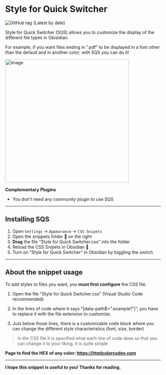 # Style for Quick Switcher

![GitHub tag (Latest by date)](https://img.shields.io/github/v/tag/lucaaasch/Style-for-Quick-Switcher)

Style for Quick Switcher (SQS) allows you to customize the display of the different file types in Obisidian. 

For example, if you want files ending in “.pdf” to be displayed in a font other than the default and in another color, with SQS you can do it!

<img width="400" alt="image" src="https://github.com/lucaaasch/Style-for-Quick-Switcher/blob/main/Preview.png?raw=true">

**Complementary Plugins**
- You don't need any community plugin to use SQS

---
## Installing SQS

1. Open `Settings` -> `Appearance` -> `CSS Snipets`
2. Open the snippets folder 📁 on the right 
3. **Drag** the file "Style for Quick Switcher.css" into the folder
3. Reload the CSS Snipets in Obsidian 🔄
4. Turn on "Style for Quick Switcher" in Obsidian by toggling the switch

---
## About the snippet usage

To add styles to files you want, you **must first configure** the CSS file. 

1. Open the file "Style for Quick Switcher.css" (Visual Studio Code recommended)
   
2. In the lines of code where it says "[data-path$=".example1"]", you have to replace it with the file extension to customize.
   
3. Just below those lines, there is a customizable code block where you can change the different style characteristics (font, size, border)
   
  > In the CSS file it is specified what each line of code does so that you can change it to your liking, it is quite simple

**Page to find the HEX of any color: https://htmlcolorcodes.com** 

---

**I hope this snippet is useful to you! Thanks for reading.**